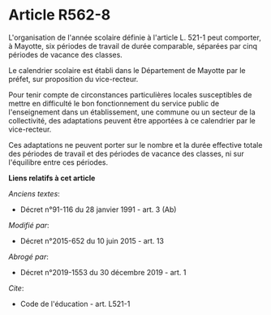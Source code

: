 # Article R562-8

L'organisation de l'année scolaire définie à l'article L. 521-1 peut comporter, à Mayotte, six périodes de travail de durée
comparable, séparées par cinq périodes de vacance des classes. 

Le calendrier scolaire est établi dans    le Département de Mayotte par le préfet, sur proposition du vice-recteur. 

Pour tenir compte de circonstances particulières locales susceptibles de mettre en difficulté le bon fonctionnement du
service public de l'enseignement dans un établissement, une commune ou un secteur de la collectivité, des adaptations peuvent
être apportées à ce calendrier par le vice-recteur. 

Ces adaptations ne peuvent porter sur le nombre et la durée effective totale des périodes de travail et des périodes de
vacance des classes, ni sur l'équilibre entre ces périodes.

**Liens relatifs à cet article**

_Anciens textes_:

  - Décret n°91-116 du 28 janvier 1991 - art. 3 (Ab)

_Modifié par_:

  - Décret n°2015-652 du 10 juin 2015 - art. 13

_Abrogé par_:

  - Décret n°2019-1553 du 30 décembre 2019 - art. 1

_Cite_:

  - Code de l'éducation - art. L521-1
